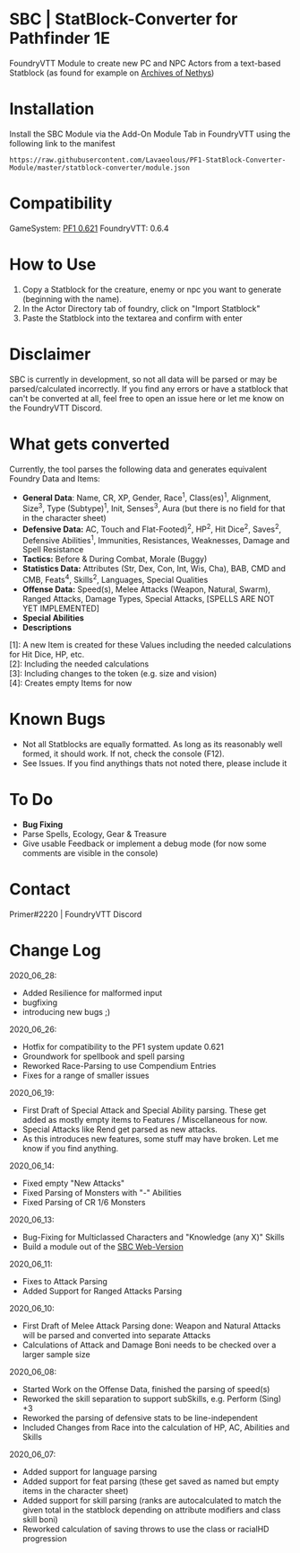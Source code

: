 # SBC | StatBlock-Converter for Pathfinder 1E
FoundryVTT Module to create new PC and NPC Actors from a text-based Statblock (as found for example on [Archives of Nethys](https://www.aonprd.com/))


# Installation
Install the SBC Module via the Add-On Module Tab in FoundryVTT using the following link to the manifest
```
https://raw.githubusercontent.com/Lavaeolous/PF1-StatBlock-Converter-Module/master/statblock-converter/module.json
```
# Compatibility
GameSystem: [PF1 0.621](https://gitlab.com/Furyspark/foundryvtt-pathfinder1)
FoundryVTT: 0.6.4

# How to Use
1.  Copy a Statblock for the creature, enemy or npc you want to generate (beginning with the name).
2.  In the Actor Directory tab of foundry, click on "Import Statblock"
3.  Paste the Statblock into the textarea and confirm with enter

# Disclaimer
SBC is currently in development, so not all data will be parsed or may be parsed/calculated incorrectly.
If you find any errors or have a statblock that can't be converted at all, feel free to open an issue here or let me know on the FoundryVTT Discord.

# What gets converted
Currently, the tool parses the following data and generates equivalent Foundry Data and Items:

*  **General Data**: Name, CR, XP, Gender, Race<sup>1</sup>, Class(es)<sup>1</sup>, Alignment, Size<sup>3</sup>, Type (Subtype)<sup>1</sup>, Init, Senses<sup>3</sup>, Aura (but there is no field for that in the character sheet)
*  **Defensive Data:** AC, Touch and Flat-Footed)<sup>2</sup>, HP<sup>2</sup>, Hit Dice<sup>2</sup>, Saves<sup>2</sup>, Defensive Abilities<sup>1</sup>, Immunities, Resistances, Weaknesses, Damage and Spell Resistance
*  **Tactics:** Before &amp; During Combat, Morale (Buggy)
*  **Statistics Data:** Attributes (Str, Dex, Con, Int, Wis, Cha), BAB, CMD and CMB, Feats<sup>4</sup>, Skills<sup>2</sup>, Languages, Special Qualities
*  **Offense Data:** Speed(s), Melee Attacks (Weapon, Natural, Swarm), Ranged Attacks, Damage Types, Special Attacks, [SPELLS ARE NOT YET IMPLEMENTED]
*  **Special Abilities**
*  **Descriptions**

[1]: A new Item is created for these Values including the needed calculations for Hit Dice, HP, etc.  
[2]: Including the needed calculations  
[3]: Including changes to the token (e.g. size and vision)  
[4]: Creates empty Items for now

# Known Bugs
*  Not all Statblocks are equally formatted. As long as its reasonably well formed, it should work. If not, check the console (F12).
*  See Issues. If you find anythings thats not noted there, please include it


# To Do
*  **Bug Fixing**
*  Parse Spells, Ecology, Gear & Treasure
*  Give usable Feedback or implement a debug mode (for now some comments are visible in the console)

# Contact
Primer#2220 | FoundryVTT Discord

# Change Log

2020_06_28:
*  Added Resilience for malformed input
*  bugfixing
*  introducing new bugs ;)

2020_06_26:
*  Hotfix for compatibility to the PF1 system update 0.621
*  Groundwork for spellbook and spell parsing
*  Reworked Race-Parsing to use Compendium Entries
*  Fixes for a range of smaller issues

2020_06_19:
*  First Draft of Special Attack and Special Ability parsing. These get added as mostly empty items to Features / Miscellaneous for now.
*  Special Attacks like Rend get parsed as new attacks.
*  As this introduces new features, some stuff may have broken. Let me know if you find anything.

2020_06_14:
*  Fixed empty "New Attacks"
*  Fixed Parsing of Monsters with "-" Abilities
*  Fixed Parsing of CR 1/6 Monsters

2020_06_13:
*  Bug-Fixing for Multiclassed Characters and "Knowledge (any X)" Skills
*  Build a module out of the [SBC Web-Version](https://github.com/Lavaeolous/Foundry-PF1-StatBlock-Converter) 

2020_06_11:
*  Fixes to Attack Parsing
*  Added Support for Ranged Attacks Parsing

2020_06_10:
*  First Draft of Melee Attack Parsing done: Weapon and Natural Attacks will be parsed and converted into separate Attacks
*  Calculations of Attack and Damage Boni needs to be checked over a larger sample size

2020_06_08:
*  Started Work on the Offense Data, finished the parsing of speed(s)
*  Reworked the skill separation to support subSkills, e.g. Perform (Sing) +3
*  Reworked the parsing of defensive stats to be line-independent
*  Included Changes from Race into the calculation of HP, AC, Abilities and Skills

2020_06_07:
*  Added support for language parsing
*  Added support for feat parsing (these get saved as named but empty items in the character sheet)
*  Added support for skill parsing (ranks are autocalculated to match the given total in the statblock depending on attribute modifiers and class skill boni)
*  Reworked calculation of saving throws to use the class or racialHD progression